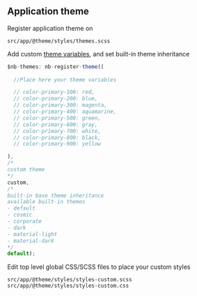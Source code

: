 ## Application theme
Register application theme on
```code
src/app/@theme/styles/themes.scss
```
Add custom [theme variables](./theme-variables.md), and set built-in theme inheritance
```javascript
$nb-themes: nb-register-theme((
  
  //Place here your theme variables

  // color-primary-100: red,
  // color-primary-200: blue,
  // color-primary-300: magenta,
  // color-primary-400: aquamarine,
  // color-primary-500: green,
  // color-primary-600: gray,
  // color-primary-700: white,
  // color-primary-800: black,
  // color-primary-900: yellow

), 
/*
custom theme
*/
custom,
/*
built-in base theme inheritance
available built-in themes
- default
- cosmic
- corporate
- dark
- material-light
- material-dark
*/
default);
```

Edit top level global CSS/SCSS files to place your custom styles
```code
src/app/@theme/styles/styles-custom.scss
src/app/@theme/styles/styles-custom.css
```
